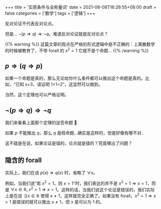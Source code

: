 +++
title = '实质条件与全称量词'
date = 2021-08-08T16:26:55+08:00
draft = false
categories = ['数学']
tags = ['逻辑']
+++

反对论证不代表反对论点。

但是... $\neg (p \Rightarrow q) \Rightarrow \neg q$。难道反对论证就是反对论点？

<!--more-->

{{% warning %}}
这篇文章的观点在严格的形式逻辑中是不正确的：上离散数学的时候被教育了，不带 forall 的 $x^2 = 1$ 它就不是个命题...
{{% /warning %}}

## $p \Rightarrow (q \Rightarrow p)$

如果一个命题是真的，那么无论给你什么条件都可以推出这个命题是真的。比如，“已知 x=3，请证明 1+1=2”，这显然可以做到。

当然，这个定理也可以严格证明。

## $\neg (p \Rightarrow q) \Rightarrow \neg q$

我们来看看上面那个定理的逆否命题 :thinking:

如果 $p$ 不能推出 $q$，那么 $q$ 是假命题...确实是这样的，但是好像有哪不对..

这不就是在说，如果论证是错的，论点就是错的？究竟哪出了问题？

## 隐含的 forall

实际上，我们在说 $p(x) \Rightarrow q(x)$ 时，省略了 $\forall x$。

例如，当我们说“若 $x^2 = 1$，则 $x=1$”时，我们表达的并不是 $x^2=1\Rightarrow x=1$，而是 $\forall x\in\mathbb{R}, x^2=1 \Rightarrow x=1$。这样的话，当我们说这个论证是错误的，我们实际上是在说 $\exists x\in\mathbb{R}$ 使得 $x\neq 1$，这样就完全正确了。如果没有 forall，$x^2=1\Rightarrow x=1$ 是错误的就可以推出 $x\neq 1$，但 $x$ 是可以为 $1$ 的。
